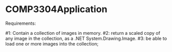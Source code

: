 # COMP3304Application

Requirements:

#1: Contain a collection of images in memory.
#2: return a scaled copy of any image in the collection, as a .NET System.Drawing.Image.
#3: be able to load one or more images into the collection;
